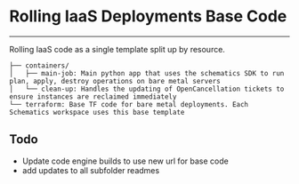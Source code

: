 # Rolling IaaS Deployments Base Code

---

Rolling IaaS code as a single template split up by resource.

```
├── containers/
│   ├── main-job: Main python app that uses the schematics SDK to run plan, apply, destroy operations on bare metal servers
│   └── clean-up: Handles the updating of OpenCancellation tickets to ensure instances are reclaimed immediately 
└── terraform: Base TF code for bare metal deployments. Each Schematics workspace uses this base template
```

## Todo
 - Update code engine builds to use new url for base code 
 - add updates to all subfolder readmes

